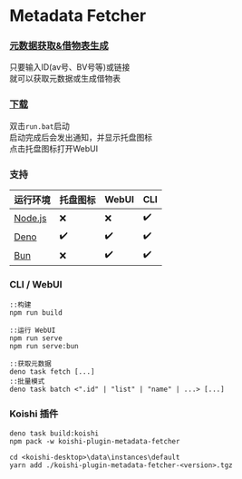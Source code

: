 # Metadata Fetcher

### [元数据获取&借物表生成](https://t.bilibili.com/1098703443830243382)
只要输入ID(av号、BV号等)或链接  
就可以获取元数据或生成借物表  

### [下载](https://pan.baidu.com/s/1MAvtaVs9RA0tWvReXNj__w?pwd=rc18)
双击`run.bat`启动  
启动完成后会发出通知，并显示托盘图标  
点击托盘图标打开WebUI  

### 支持
| 运行环境 | 托盘图标 | WebUI | CLI |
| - | - | - | - |
| [Node.js](https://nodejs.org/) | ❌ | ❌ | ✔️ |
| [Deno](https://deno.com/) | ✔️ | ✔️ | ✔️ |
| [Bun](https://bun.com/) | ❌ | ✔️ | ✔️ |

### CLI / WebUI
```batch
::构建
npm run build

::运行 WebUI
npm run serve
npm run serve:bun

::获取元数据
deno task fetch [...]
::批量模式
deno task batch <".id" | "list" | "name" | ...> [...]
```

### Koishi 插件
```batch
deno task build:koishi
npm pack -w koishi-plugin-metadata-fetcher

cd <koishi-desktop>\data\instances\default
yarn add ./koishi-plugin-metadata-fetcher-<version>.tgz
```
